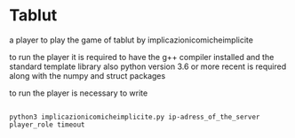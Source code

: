 # Tablut 
a player to play the game of tablut by implicazionicomicheimplicite 


to run the player it is required to have the g++ compiler installed and the standard template library
also python version 3.6 or more recent is required along with the numpy and struct packages

to run the player is necessary to write 
```

python3 implicazionicomicheimplicite.py ip-adress_of_the_server player_role timeout
```






